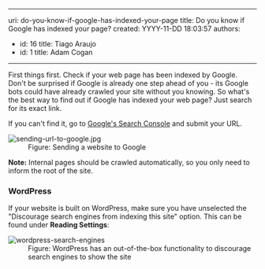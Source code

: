 

---
uri: do-you-know-if-google-has-indexed-your-page
title: Do you know if Google has indexed your page?
created: YYYY-11-DD 18:03:57
authors:
  - id: 16
    title: Tiago Araujo
  - id: 1
    title: Adam Cogan
---




<span class='intro'> <p><span style="color&#58;#000000;font-family&#58;verdana, sans-serif;font-size&#58;12px;line-height&#58;16.8px;"> </span>First things first. Check if your web page has been indexed by Google. Don't be surprised if Google is already one step ahead of you - its Google bots could have already crawled your site without you knowing. So what's the best way to find out if Google has indexed your web page? Just search for its exact link.</p> </span>

<p>If you can't find it, go to&#160;<a href="https&#58;//www.google.com/webmasters/tools/submit-url">Google's Search Console</a>&#160;and submit your URL.&#160;</p><dl class="image"><dt>
   <img src="/PublishingImages/sending-url-to-google.jpg" alt="sending-url-to-google.jpg" /></dt><dd>Figure&#58; Sending a​​ website to Google</dd></dl><p>
   <b>Note&#58;</b> Internal pages should be crawled automatically, so you only need to inform the root of the site.<br></p><h3 class="ssw15-rteElement-H3">WordPress 
   <br></h3><p>If your website is built on WordPress, make sure you have unselected the &quot;Discourage search engines from indexing this site&quot; option. This can be found under 
   <b>Reading Settings</b>&#58;<br></p><dl class="image"><dt>
      <img src="/PublishingImages/wordpress-search-engines" alt="wordpress-search-engines" />
   </dt><dd>Figure&#58; WordPress has an out-of-the-box functionality to discourage search engines to show the site</dd></dl>


